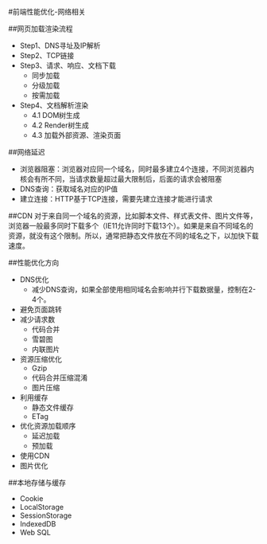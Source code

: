 #前端性能优化-网络相关

##网页加载渲染流程
+ Step1、DNS寻址及IP解析
+ Step2、TCP链接
+ Step3、请求、响应、文档下载
    * 同步加载
    * 分级加载
    * 按需加载
+ Step4、文档解析渲染
    * 4.1 DOM树生成
    * 4.2 Render树生成
    * 4.3 加载外部资源、渲染页面

##网络延迟
+ 浏览器阻塞：浏览器对应同一个域名，同时最多建立4个连接，不同浏览器内核会有所不同，当请求数量超过最大限制后，后面的请求会被阻塞
+ DNS查询：获取域名对应的IP值
+ 建立连接：HTTP基于TCP连接，需要先建立连接才能进行请求


##CDN
对于来自同一个域名的资源，比如脚本文件、样式表文件、图片文件等，浏览器一般最多同时下载多个（IE11允许同时下载13个）。如果是来自不同域名的资源，就没有这个限制。所以，通常把静态文件放在不同的域名之下，以加快下载速度。

##性能优化方向
+ DNS优化
    * 减少DNS查询，如果全部使用相同域名会影响并行下载数据量，控制在2-4个。
+ 避免页面跳转
+ 减少请求数
    * 代码合并
    * 雪碧图
    * 内联图片
+ 资源压缩优化
    * Gzip
    * 代码合并压缩混淆
    * 图片压缩
+ 利用缓存
    * 静态文件缓存
    * ETag
+ 优化资源加载顺序
    * 延迟加载
    * 预加载
+ 使用CDN
+ 图片优化


##本地存储与缓存
+ Cookie
+ LocalStorage
+ SessionStorage
+ IndexedDB
+ Web SQL















